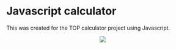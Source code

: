# Javascript calculator

This was created for the TOP calculator project using Javascript.

<p align="center">
 <img src="https://i.imgur.com/tNHupqU.png">
</p>